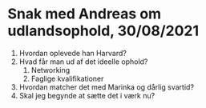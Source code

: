 # Snak med Andreas om udlandsophold, 30/08/2021
1. Hvordan oplevede han Harvard?
2. Hvad får man ud af det ideelle ophold?
	1. Networking
	2. Faglige kvalifikationer
3. Hvordan matcher det med Marinka og dårlig svartid?
4. Skal jeg begynde at sætte det i værk nu?

<!-- {BearID:0C09DD5C-8AD6-40B8-B5F9-18355EF0C947-57501-000002A473FD8E11} -->
